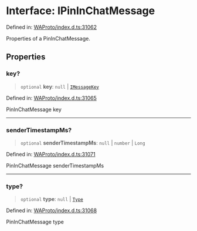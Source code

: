 # Interface: IPinInChatMessage

Defined in: [WAProto/index.d.ts:31062](https://github.com/Fokusdotid/bail/blob/8b525f9ebcc20cb9acd0f880b6ad58976e38b117/WAProto/index.d.ts#L31062)

Properties of a PinInChatMessage.

## Properties

### key?

> `optional` **key**: `null` \| [`IMessageKey`](../../../interfaces/IMessageKey.md)

Defined in: [WAProto/index.d.ts:31065](https://github.com/Fokusdotid/bail/blob/8b525f9ebcc20cb9acd0f880b6ad58976e38b117/WAProto/index.d.ts#L31065)

PinInChatMessage key

***

### senderTimestampMs?

> `optional` **senderTimestampMs**: `null` \| `number` \| `Long`

Defined in: [WAProto/index.d.ts:31071](https://github.com/Fokusdotid/bail/blob/8b525f9ebcc20cb9acd0f880b6ad58976e38b117/WAProto/index.d.ts#L31071)

PinInChatMessage senderTimestampMs

***

### type?

> `optional` **type**: `null` \| [`Type`](../namespaces/PinInChatMessage/enumerations/Type.md)

Defined in: [WAProto/index.d.ts:31068](https://github.com/Fokusdotid/bail/blob/8b525f9ebcc20cb9acd0f880b6ad58976e38b117/WAProto/index.d.ts#L31068)

PinInChatMessage type
